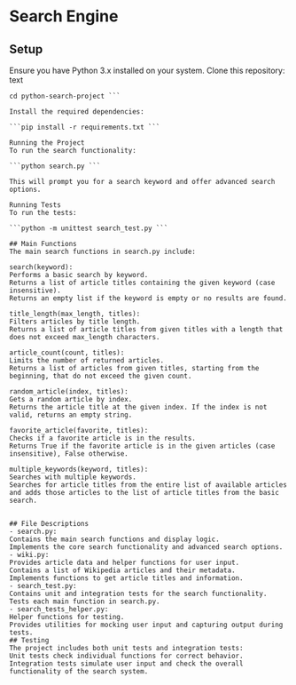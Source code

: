 # Search Engine
## Setup
Ensure you have Python 3.x installed on your system.
Clone this repository:
text
```git clone https://github.com/Suzaalx/search_engine.git
cd python-search-project ```

Install the required dependencies:

```pip install -r requirements.txt ```

Running the Project
To run the search functionality:

```python search.py ```

This will prompt you for a search keyword and offer advanced search options.

Running Tests
To run the tests:

```python -m unittest search_test.py ```

## Main Functions
The main search functions in search.py include:

search(keyword):
Performs a basic search by keyword.
Returns a list of article titles containing the given keyword (case insensitive).
Returns an empty list if the keyword is empty or no results are found.

title_length(max_length, titles):
Filters articles by title length.
Returns a list of article titles from given titles with a length that does not exceed max_length characters.

article_count(count, titles):
Limits the number of returned articles.
Returns a list of articles from given titles, starting from the beginning, that do not exceed the given count.

random_article(index, titles):
Gets a random article by index.
Returns the article title at the given index. If the index is not valid, returns an empty string.

favorite_article(favorite, titles):
Checks if a favorite article is in the results.
Returns True if the favorite article is in the given articles (case insensitive), False otherwise.

multiple_keywords(keyword, titles):
Searches with multiple keywords.
Searches for article titles from the entire list of available articles and adds those articles to the list of article titles from the basic search.


## File Descriptions
- search.py:
Contains the main search functions and display logic.
Implements the core search functionality and advanced search options.
- wiki.py:
Provides article data and helper functions for user input.
Contains a list of Wikipedia articles and their metadata.
Implements functions to get article titles and information.
- search_test.py:
Contains unit and integration tests for the search functionality.
Tests each main function in search.py.
- search_tests_helper.py:
Helper functions for testing.
Provides utilities for mocking user input and capturing output during tests.
## Testing
The project includes both unit tests and integration tests:
Unit tests check individual functions for correct behavior.
Integration tests simulate user input and check the overall functionality of the search system.

